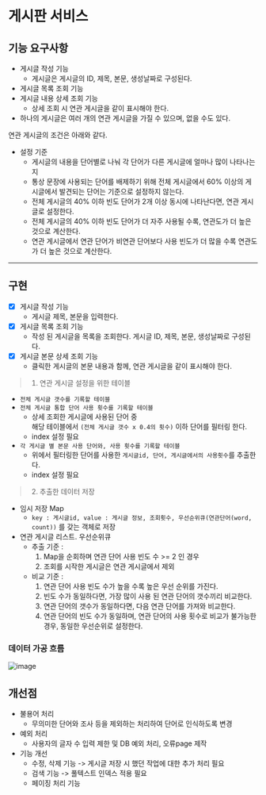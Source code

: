 # 게시판 서비스

## 기능 요구사항

- 게시글 작성 기능
  - 게시글은 게시글의 ID, 제목, 본문, 생성날짜로 구성된다.
- 게시글 목록 조회 기능
- 게시글 내용 상세 조회 기능
  - 상세 조회 시 연관 게시글을 같이 표시해야 한다.
- 하나의 게시글은 여러 개의 연관 게시글을 가질 수 있으며, 없을 수도 있다.

연관 게시글의 조건은 아래와 같다.

- 설정 기준
  - 게시글의 내용을 단어별로 나눠 각 단어가 다른 게시글에 얼마나 많이 나타나는 지 
  - 통상 문장에 사용되는 단어를 배제하기 위해 전체 게시글에서 60% 이상의 게시글에서 발견되는 단어는 기준으로 설정하지 않는다.
  - 전체 게시글의 40% 이하 빈도 단어가 2개 이상 동시에 나타난다면, 연관 게시글로 설정한다.
  - 전체 게시글의 40% 이하 빈도 단어가 더 자주 사용될 수록, 연관도가 더 높은 것으로 계산한다.
  - 연관 게시글에서 연관 단어가 비연관 단어보다 사용 빈도가 더 많을 수록 연관도가 더 높은 것으로 계산한다.

---

## 구현

- [x] 게시글 작성 기능
  - 게시글 제목, 본문을 입력한다.
- [x] 게시글 목록 조회 기능
  - 작성 된 게시글을 목록을 조회한다. 게시글 ID, 제목, 본문, 생성날짜로 구성된다.
- [x] 게시글 본문 상세 조회 기능
  - 클릭한 게시글의 본문 내용과 함께, 연관 게시글을 같이 표시해야 한다.
  
> 1. 연관 게시글 설정을 위한 테이블

- `전체 게시글 갯수를 기록할 테이블`
- `전체 게시글 통합 단어 사용 횟수를 기록할 테이블`
  - 상세 조회한 게시글에 사용된 단어 중  
    해당 테이블에서 `(전체 게시글 갯수 x 0.4의 횟수)` 이하 단어를 필터링 한다.
  - index 설정 필요
- `각 게시글 별 본문 사용 단어와, 사용 횟수를 기록할 테이블`
  - 위에서 필터링한 단어를 사용한 `게시글id, 단어, 게시글에서의 사용횟수`를 추출한다.
  - index 설정 필요

> 2. 추출한 데이터 저장

- 임시 저장 Map
  - `key : 게시글id, value : 게시글 정보, 조회횟수, 우선순위큐(연관단어(word, count))` 를 갖는 객체로 저장
- 연관 게시글 리스트. 우선순위큐
  - 추출 기준 :
    1. Map을 순회하며 연관 단어 사용 빈도 수 >= 2 인 경우
    2. 조회를 시작한 게시글은 연관 게시글에서 제외
  - 비교 기준 :
    1. 연관 단어 사용 빈도 수가 높을 수록 높은 우선 순위를 가진다.
    2. 빈도 수가 동일하다면, 가장 많이 사용 된 연관 단어의 갯수끼리 비교한다.
    3. 연관 단어의 갯수가 동일하다면, 다음 연관 단어를 가져와 비교한다.
    4. 연관 단어의 빈도 수가 동일하며, 연관 단어의 사용 횟수로 비교가 불가능한 경우, 동일한 우선순위로 설정한다.

### 데이터 가공 흐름

![image](https://user-images.githubusercontent.com/81552729/236665959-98b12c38-610f-4fd0-a1b4-f94e175941f3.png)

## 개선점

- 불용어 처리
  - 무의미한 단어와 조사 등을 제외하는 처리하여 단어로 인식하도록 변경 
- 예외 처리
  - 사용자의 글자 수 입력 제한 및 DB 예외 처리, 오류page 제작
- 기능 개선
  - 수정, 삭제 기능 -> 게시글 저장 시 했던 작업에 대한 추가 처리 필요
  - 검색 기능 -> 풀텍스트 인덱스 적용 필요
  - 페이징 처리 기능

